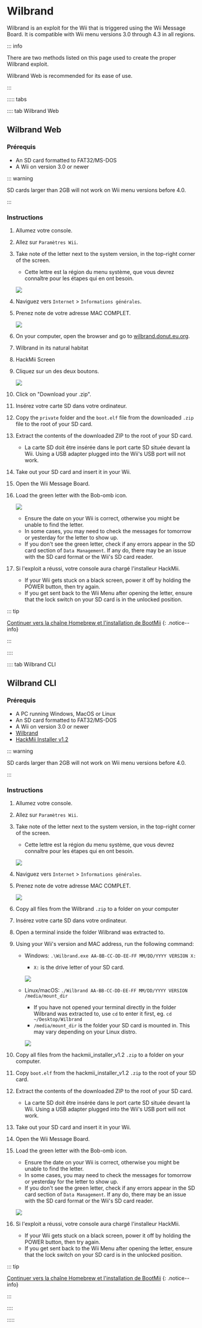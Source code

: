 # Wilbrand

Wilbrand is an exploit for the Wii that is triggered using the Wii Message Board. It is compatible with Wii menu versions 3.0 through 4.3 in all regions.

::: info

There are two methods listed on this page used to create the proper Wilbrand exploit.

Wilbrand Web is recommended for its ease of use.

:::

::::: tabs

:::: tab Wilbrand Web

## Wilbrand Web

### Prérequis

- An SD card formatted to FAT32/MS-DOS
- A Wii on version 3.0 or newer

::: warning

SD cards larger than 2GB will not work on Wii menu versions before 4.0.

:::

### Instructions

1. Allumez votre console.

2. Allez sur `Paramètres Wii`.

3. Take note of the letter next to the system version, in the top-right corner of the screen.

   - Cette lettre est la région du menu système, que vous devrez connaître pour les étapes qui en ont besoin.

   ![](/images/wii/SystemMenuVersion.png)

4. Naviguez vers `Internet` > `Informations générales`.

5. Prenez note de votre adresse MAC COMPLET.

   ![](/images/wii/MacAddress.png)

6. On your computer, open the browser and go to [wilbrand.donut.eu.org](https://wilbrand.donut.eu.org/).

7. Wilbrand in its natural habitat

8. HackMii Screen

9. Cliquez sur un des deux boutons.

   ![](/images/exploits/wilbrand/web.png)

10. Click on "Download your .zip".

11. Insérez votre carte SD dans votre ordinateur.

12. Copy the `private` folder and the `boot.elf` file from the downloaded `.zip` file to the root of your SD card.

13. Extract the contents of the downloaded ZIP to the root of your SD card.
    - La carte SD doit être insérée dans le port carte SD située devant la Wii. Using a USB adapter plugged into the Wii's USB port will not work.

14. Take out your SD card and insert it in your Wii.

15. Open the Wii Message Board.

16. Load the green letter with the Bob-omb icon.

    ![](/images/exploits/wilbrand/msgboard.png)

    - Ensure the date on your Wii is correct, otherwise you might be unable to find the letter.
    - In some cases, you may need to check the messages for tomorrow or yesterday for the letter to show up.
    - If you don't see the green letter, check if any errors appear in the SD card section of `Data Management`. If any do, there may be an issue with the SD card format or the Wii's SD card reader.

17. Si l'exploit a réussi, votre console aura chargé l'installeur HackMii.
    - If your Wii gets stuck on a black screen, power it off by holding the POWER button, then try again.
    - If you get sent back to the Wii Menu after opening the letter, ensure that the lock switch on your SD card is in the unlocked position.

::: tip

[Continuer vers la chaîne Homebrew et l'installation de BootMii](hbc)
{: .notice--info}

:::

::::

:::: tab Wilbrand CLI

## Wilbrand CLI

### Prérequis

- A PC running Windows, MacOS or Linux
- An SD card formatted to FAT32/MS-DOS
- A Wii on version 3.0 or newer
- [Wilbrand](https://static.wiidatabase.de/Wilbrand.zip)
- [HackMii Installer v1.2](https://bootmii.org/download/)

::: warning

SD cards larger than 2GB will not work on Wii menu versions before 4.0.

:::

### Instructions

1. Allumez votre console.

2. Allez sur `Paramètres Wii`.

3. Take note of the letter next to the system version, in the top-right corner of the screen.

   - Cette lettre est la région du menu système, que vous devrez connaître pour les étapes qui en ont besoin.

   ![](/images/wii/SystemMenuVersion.png)

4. Naviguez vers `Internet` > `Informations générales`.

5. Prenez note de votre adresse MAC COMPLET.

   ![](/images/wii/MacAddress.png)

6. Copy all files from the Wilbrand `.zip` to a folder on your computer

7. Insérez votre carte SD dans votre ordinateur.

8. Open a terminal inside the folder Wilbrand was extracted to.

9. Using your Wii's version and MAC address, run the following command:

   - Windows: `.\Wilbrand.exe AA-BB-CC-DD-EE-FF MM/DD/YYYY VERSION X:`

     - `X:` is the drive letter of your SD card.

     ![](/images/exploits/wilbrand/windows.png)

   - Linux/macOS: `./Wilbrand AA-BB-CC-DD-EE-FF MM/DD/YYYY VERSION /media/mount_dir`

     - If you have not opened your terminal directly in the folder Wilbrand was extracted to, use `cd` to enter it first, eg. `cd ~/Desktop/Wilbrand`
     - `/media/mount_dir` is the folder your SD card is mounted in. This may vary depending on your Linux distro.

     ![](/images/exploits/wilbrand/linux.png)

10. Copy all files from the hackmii_installer_v1.2 `.zip` to a folder on your computer.

11. Copy `boot.elf` from the hackmii_installer_v1.2 `.zip` to the root of your SD card.

12. Extract the contents of the downloaded ZIP to the root of your SD card.
    - La carte SD doit être insérée dans le port carte SD située devant la Wii. Using a USB adapter plugged into the Wii's USB port will not work.

13. Take out your SD card and insert it in your Wii.

14. Open the Wii Message Board.

15. Load the green letter with the Bob-omb icon.

    - Ensure the date on your Wii is correct, otherwise you might be unable to find the letter.
    - In some cases, you may need to check the messages for tomorrow or yesterday for the letter to show up.
    - If you don't see the green letter, check if any errors appear in the SD card section of `Data Management`. If any do, there may be an issue with the SD card format or the Wii's SD card reader.

    ![](/images/exploits/wilbrand/msgboard.png)

16. Si l'exploit a réussi, votre console aura chargé l'installeur HackMii.
    - If your Wii gets stuck on a black screen, power it off by holding the POWER button, then try again.
    - If you get sent back to the Wii Menu after opening the letter, ensure that the lock switch on your SD card is in the unlocked position.

::: tip

[Continuer vers la chaîne Homebrew et l'installation de BootMii](hbc)
{: .notice--info}

:::

::::

:::::
